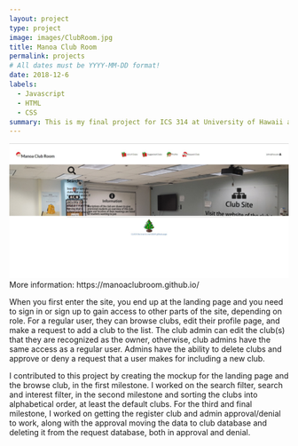```yaml
---
layout: project
type: project
image: images/ClubRoom.jpg
title: Manoa Club Room
permalink: projects
# All dates must be YYYY-MM-DD format!
date: 2018-12-6
labels:
  - Javascript
  - HTML
  - CSS
summary: This is my final project for ICS 314 at University of Hawaii at Manoa. It consists of working with three other people, in order to create a functioning website that University of Hawaii users will find useful to look for clubs within their interest and an easier and nicer way for club presidents to show their clubs, the clubs have websites but the official Manoa site only has a spreadsheet of clubs when I am currently writing this.
---
```

<img class="ui image" src="../images/LogIn.jpg">
More information: https://manoaclubroom.github.io/


When you first enter the site, you end up at the landing page and you need to sign in or sign up to gain access to other parts of the site, depending on role. For a regular user, they can browse clubs, edit their profile page, and make a request to add a club to the list. The club admin can edit the club(s) that they are recognized as the owner, otherwise, club admins have the same access as a regular user. Admins have the ability to delete clubs and approve or deny a request that a user makes for including a new club.

I contributed to this project by creating the mockup for the landing page and the browse club, in the first milestone. I worked on the search filter, search and interest filter, in the second milestone and sorting the clubs into alphabetical order, at least the default clubs. For the third and final milestone, I worked on getting the register club and admin approval/denial to work, along with the approval moving the data to club database and deleting it from the request database, both in approval and denial.

